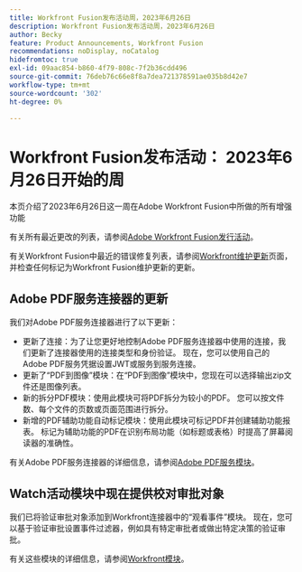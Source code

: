 ```yaml
---
title: Workfront Fusion发布活动周，2023年6月26日
description: Workfront Fusion发布活动周，2023年6月26日
author: Becky
feature: Product Announcements, Workfront Fusion
recommendations: noDisplay, noCatalog
hidefromtoc: true
exl-id: 09aac854-b860-4f79-808c-7f2b36cdd496
source-git-commit: 76deb76c66e8f8a7dea721378591ae035b8d42e7
workflow-type: tm+mt
source-wordcount: '302'
ht-degree: 0%

---
```


# Workfront Fusion发布活动： 2023年6月26日开始的周

本页介绍了2023年6月26日这一周在Adobe Workfront Fusion中所做的所有增强功能

有关所有最近更改的列表，请参阅[Adobe Workfront Fusion发行活动](../../../product-announcements/product-releases/fusion-release-activity/fusion-release-activity.md)。

有关Workfront Fusion中最近的错误修复列表，请参阅[Workfront维护更新](https://experienceleague.adobe.com/docs/workfront-known-issues/releases/current-updates.html)页面，并检查任何标记为Workfront Fusion维护更新的更新。

## Adobe PDF服务连接器的更新

我们对Adobe PDF服务连接器进行了以下更新：

* 更新了连接：为了让您更好地控制Adobe PDF服务连接器中使用的连接，我们更新了连接器使用的连接类型和身份验证。 现在，您可以使用自己的Adobe PDF服务凭据设置JWT或服务到服务连接。
* 更新了“PDF到图像”模块：在“PDF到图像”模块中，您现在可以选择输出zip文件还是图像列表。
* 新的拆分PDF模块：使用此模块可将PDF拆分为较小的PDF。 您可以按文件数、每个文件的页数或页面范围进行拆分。
* 新增的PDF辅助功能自动标记模块：使用此模块可标记PDF并创建辅助功能报表。 标记为辅助功能的PDF在识别布局功能（如标题或表格）时提高了屏幕阅读器的准确性。

有关Adobe PDF服务连接器的详细信息，请参阅[Adobe PDF服务模块](/help/quicksilver/workfront-fusion/apps-and-their-modules/pdf-modules.md)。

## Watch活动模块中现在提供校对审批对象

我们已将验证审批对象添加到Workfront连接器中的“观看事件”模块。 现在，您可以基于验证审批设置事件过滤器，例如具有特定审批者或做出特定决策的验证审批。

有关这些模块的详细信息，请参阅[Workfront模块](/help/quicksilver/workfront-fusion/apps-and-their-modules/workfront-modules.md#triggers)。
